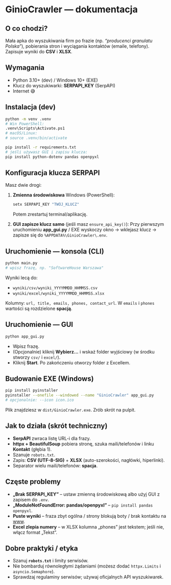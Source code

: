 # GinioCrawler — dokumentacja

## O co chodzi?

Mała apka do wyszukiwania firm po frazie (np. *“producenci granulatu Polska”*), pobierania stron i wyciągania kontaktów (emaile, telefony). Zapisuje wyniki do **CSV** i **XLSX**.

## Wymagania

* Python 3.10+ (dev) / Windows 10+ (EXE)
* Klucz do wyszukiwarki: **SERPAPI\_KEY** (SerpAPI)
* Internet 😅

## Instalacja (dev)

```bash
python -m venv .venv
# Win PowerShell:
.venv\Scripts\Activate.ps1
# macOS/Linux:
# source .venv/bin/activate

pip install -r requirements.txt
# jeśli używasz GUI i zapisu klucza:
pip install python-dotenv pandas openpyxl
```

## Konfiguracja klucza SERPAPI

Masz dwie drogi:

1. **Zmienna środowiskowa**
   Windows (PowerShell):

   ```powershell
   setx SERPAPI_KEY "TWÓJ_KLUCZ"
   ```

   Potem zrestartuj terminal/aplikację.
2. **GUI zapisze klucz samo** (jeśli masz `ensure_api_key()`):
   Przy pierwszym uruchomieniu **app\_gui.py** / EXE wyskoczy okno → wklejasz klucz → zapisze się do
   `%APPDATA%\GinioCrawler\.env`.

## Uruchomienie — konsola (CLI)

```bash
python main.py
# wpisz frazę, np. "SoftwareHouse Warszawa"
```

Wyniki lecą do:

* `wyniki/csv/wyniki_YYYYMMDD_HHMMSS.csv`
* `wyniki/excel/wyniki_YYYYMMDD_HHMMSS.xlsx`

Kolumny: `url, title, emails, phones, contact_url`.
W `emails` i `phones` wartości są rozdzielone **spacją**.

## Uruchomienie — GUI

```bash
python app_gui.py
```

* Wpisz frazę.
* (Opcjonalnie) kliknij **Wybierz…** i wskaż folder wyjściowy (w środku stworzy `csv/` i `excel/`).
* Kliknij **Start**. Po zakończeniu otworzy folder z Excellem.

## Budowanie EXE (Windows)

```bash
pip install pyinstaller
pyinstaller --onefile --windowed --name "GinioCrawler" app_gui.py
# opcjonalnie: --icon icon.ico
```

Plik znajdziesz w `dist/GinioCrawler.exe`. Zrób skrót na pulpit.

## Jak to działa (skrót techniczny)

* **SerpAPI** zwraca listę URL-i dla frazy.
* **httpx + BeautifulSoup** pobiera stronę, szuka maili/telefonów i linku **Kontakt** (głębia 1).
* Szanuje `robots.txt`.
* Zapis: **CSV (UTF-8-SIG)** + **XLSX** (auto-szerokości, nagłówki, hiperlinki).
* Separator wielu maili/telefonów: **spacja**.

## Częste problemy

* **„Brak SERPAPI\_KEY”** – ustaw zmienną środowiskową albo użyj GUI z zapisem do `.env`.
* **„ModuleNotFoundError: pandas/openpyxl”** – `pip install pandas openpyxl`.
* **Puste wyniki** – fraza zbyt ogólna / strony blokują boty / brak kontaktu na [www](http://www/).
* **Excel zlepia numery** – w XLSX kolumna „phones” jest tekstem; jeśli nie, włącz format „Tekst”.

## Dobre praktyki / etyka

* Szanuj **`robots.txt`** i limity serwisów.
* Nie bombarduj równoległymi żądaniami (możesz dodać `httpx.Limits` i `asyncio.Semaphore`).
* Sprawdzaj regulaminy serwisów; używaj oficjalnych API wyszukiwarek.
